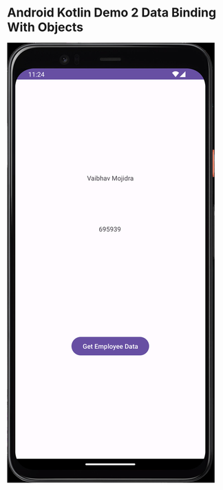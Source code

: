 # Android Kotlin Demo 2 Data Binding With Objects


[![Vaibhav Mojidra - 1.jpeg](https://raw.githubusercontent.com/VaibhavMojidra/Android-Kotlin---Demo-2-Data-Binding-With-Objects/master/output/1.jpeg "Vaibhav Mojidra")](https://vaibhavmojidra.github.io/site/)